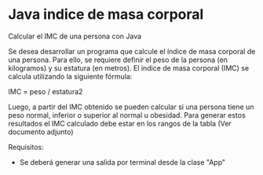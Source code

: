 # Java indice de masa corporal
Calcular el IMC de una persona con Java

Se desea desarrollar un programa que calcule el índice de masa corporal de una persona. Para ello, se requiere definir el peso de la persona (en kilogramos) y su estatura (en metros). El índice de masa corporal (IMC) se calcula utilizando la siguiente fórmula:

IMC = peso / estatura2

Luego, a partir del IMC obtenido se pueden calcular si una persona tiene un peso normal, inferior o superior al normal u obesidad. Para generar estos resultados el IMC calculado debe estar en los rangos de la tabla (Ver documento adjunto)

Requisitos:
- Se deberá generar una salida por terminal desde la clase "App"